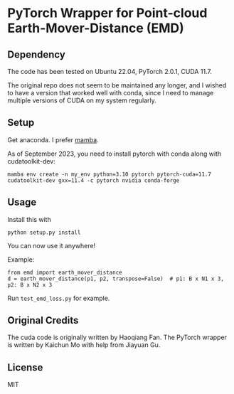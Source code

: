 # PyTorch Wrapper for Point-cloud Earth-Mover-Distance (EMD)

## Dependency

The code has been tested on Ubuntu 22.04, PyTorch 2.0.1, CUDA 11.7. 

The original repo does not seem to be maintained any longer, and I wished to have a version that worked well with conda, since I need to manage multiple versions of CUDA on my system regularly. 

## Setup

Get anaconda. I prefer [mamba](https://github.com/mamba-org/mamba).

As of September 2023, you need to install pytorch with conda along with 
cudatoolkit-dev:

`mamba env create -n my_env python=3.10 pytorch pytorch-cuda=11.7 cudatoolkit-dev gxx=11.4 -c pytorch nvidia conda-forge`

## Usage
Install this with
```
python setup.py install
```

You can now use it anywhere!

Example:
```
from emd import earth_mover_distance
d = earth_mover_distance(p1, p2, transpose=False)  # p1: B x N1 x 3, p2: B x N2 x 3
```

Run `test_emd_loss.py` for example.

## Original Credits

The cuda code is originally written by Haoqiang Fan. The PyTorch wrapper is written by Kaichun Mo with help from Jiayuan Gu.

## License

MIT

